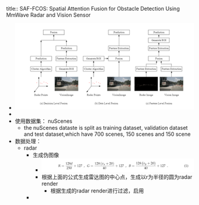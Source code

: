 title:: SAF-FCOS: Spatial Attention Fusion for Obstacle Detection Using MmWave Radar and Vision Sensor

- ![image.png](../assets/image_1654583661233_0.png)
-
- 使用数据集： nuScenes
	- the nuScenes dataste is split as training dataset, validation dataset and test dataset,which have 700 scenes, 150 scenes and 150 scene
- 数据处理：
	- radar
		- 生成伪图像
			- ![image.png](../assets/image_1654584017786_0.png)
			- 根据上面的公式生成雷达图的中心点，生成以r为半径的圆为radar render
				- 根据生成的radar render进行过滤，启用
		-